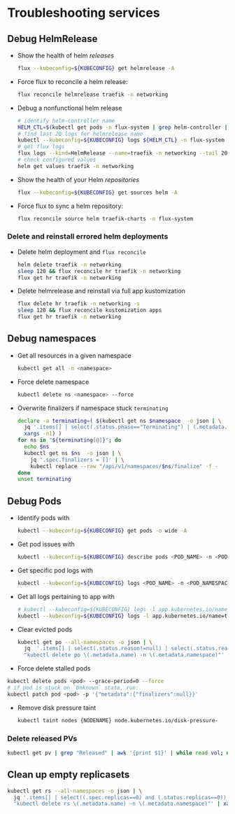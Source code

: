 # Troubleshooting services

## Debug HelmRelease

- Show the health of helm _releases_

  ```sh
  flux --kubeconfig=${KUBECONFIG} get helmrelease -A
  ```

- Force flux to reconcile a helm release:

  ```sh
  flux reconcile helmrelease traefik -n networking
  ```

- Debug a nonfunctional helm release

  ```sh
  # identify helm-controller name
  HELM_CTL=$(kubectl get pods -n flux-system | grep helm-controller | awk '{print $1}')
  # find last 20 logs for helmrelease name
  kubectl --kubeconfig=${KUBECONFIG} logs ${HELM_CTL} -n flux-system | grep traefik | tail -20
  # get flux logs
  flux logs --kind=HelmRelease --name=traefik -n networking --tail 20
  # check configured values
  helm get values traefik -n networking
  ```

- Show the health of your Helm _repositories_

  ```sh
  flux --kubeconfig=${KUBECONFIG} get sources helm -A
  ```

- Force flux to sync a helm repository:

  ```sh
  flux reconcile source helm traefik-charts -n flux-system
  ```

### Delete and reinstall errored helm deployments

- Delete helm deployment and `flux reconcile`

  ```sh
  helm delete traefik -n networking
  sleep 120 && flux reconcile hr traefik -n networking
  flux get hr traefik -n networking
  ```

- Delete helmrelease and reinstall via full app kustomization

  ```sh
  flux delete hr traefik -n networking -s
  sleep 120 && flux reconcile kustomization apps
  flux get hr traefik -n networking
  ```

## Debug namespaces

- Get all resources in a given namespace

  ```sh
  kubectl get all -n <namespace>
  ```

- Force delete namespace

  ```sh
  kubectl delete ns <namespace> --force
  ```

- Overwrite finalizers if namespace stuck `terminating`

  ```sh
  declare -a terminating=( $(kubectl get ns $namespace  -o json | \
    jq '.items[] | select(.status.phase=="Terminating") | (.metadata.name)' | \
    xargs -n1) )
  for ns in "${terminating[@]}"; do
    echo $ns
    kubectl get ns $ns  -o json | \
      jq '.spec.finalizers = []' | \
      kubectl replace --raw "/api/v1/namespaces/$ns/finalize" -f -
  done
  unset terminating
  ```

## Debug Pods

- Identify pods with

  ```sh
  kubectl --kubeconfig=${KUBECONFIG} get pods -o wide -A
  ```

- Get pod issues with

  ```sh
  kubectl --kubeconfig=${KUBECONFIG} describe pods <POD_NAME> -n <POD_NAMESPACE>
  ```

- Get specific pod logs with

  ```sh
  kubectl --kubeconfig=${KUBECONFIG} logs <POD_NAME> -n <POD_NAMESPACE>
  ```

- Get all logs pertaining to app with

  ```sh
  # kubectl --kubeconfig=${KUBECONFIG} logs -l app.kubernetes.io/name=<NAME> -n <POD_NAMESPACE>
  kubectl --kubeconfig=${KUBECONFIG} logs -l app.kubernetes.io/name=traefik -n networking
  ```

- Clear evicted pods

  ```sh
  kubectl get po --all-namespaces -o json | \
    jq  '.items[] | select(.status.reason!=null) | select(.status.reason | contains("Evicted")) |
    "kubectl delete po \(.metadata.name) -n \(.metadata.namespace)"' | xargs -n 1 bash -c
  ```

- Force delete stalled pods

```sh
kubectl delete pods <pod> --grace-period=0 --force
# if pod is stuck on `Unknown` state, run:
kubectl patch pod <pod> -p '{"metadata":{"finalizers":null}}'
```

- Remove disk pressure taint

  ```sh
  kubectl taint nodes {NODENAME} node.kubernetes.io/disk-pressure-
  ```

### Delete released PVs

```sh
kubectl get pv | grep "Released" | awk '{print $1}' | while read vol; do kubectl delete pv/${vol}; done
```

## Clean up empty replicasets

```sh
kubectl get rs --all-namespaces -o json | \
  jq '.items[] | select((.spec.replicas==0) and (.status.replicas==0)) |
  "kubectl delete rs \(.metadata.name) -n \(.metadata.namespace)"' | xargs -n 1 bash -c
```

